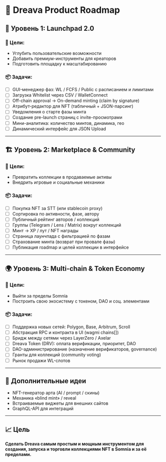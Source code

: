 # 🚀 Dreava Product Roadmap

## 🌱 Уровень 1: Launchpad 2.0

### 📌 Цели:

* Углубить пользовательские возможности
* Добавить премиум-инструменты для креаторов
* Подготовить площадку к масштабированию

### 📦 Задачи:

* [ ] GUI-менеджер фаз: WL / FCFS / Public с расписанием и лимитами
* [ ] Загрузка Whitelist через CSV / WalletConnect
* [ ] Off-chain approval → On-demand minting (claim by signature)
* [ ] Атрибут-редактор для NFT (табличный + JSON-парсинг)
* [ ] Уведомления о старте фазы минта
* [ ] Создание pre-launch страниц с invite-просмотрами
* [ ] Мини-аналитика: количество минтов, динамика, гео
* [ ] Динамический интерфейс для JSON Upload

---

## 🏗 Уровень 2: Marketplace & Community

### 📌 Цели:

* Превратить коллекции в продаваемые активы
* Внедрить игровые и социальные механики

### 📦 Задачи:

* [ ] Покупка NFT за STT (или stablecoin proxy)
* [ ] Сортировка по активности, фазе, автору
* [ ] Публичный рейтинг авторов / коллекций
* [ ] Группы (Telegram / Lens / Matrix) вокруг коллекций
* [ ] Минт → XP / лут / NFT награды
* [ ] Страница лаунчпада с фильтрацией по фазам
* [ ] Страхование минта (возврат при провале фазы)
* [ ] Публикация roadmap и целей коллекции в интерфейсе

---

## 🌍 Уровень 3: Multi-chain & Token Economy

### 📌 Цели:

* Выйти за пределы Somnia
* Построить свою экосистему с токеном, DAO и соц. элементами

### 📦 Задачи:

* [ ] Поддержка новых сетей: Polygon, Base, Arbitrum, Scroll
* [ ] Абстракция RPC и контракта в UI (wagmi chains\[])
* [ ] Бридж между сетями через LayerZero / Axelar
* [ ] Dreava Token (DRV): оплата верификации, приоритет, DAO
* [ ] DAO-администрирование (назначение верификаторов, governance)
* [ ] Гранты для коллекций (community voting)
* [ ] Рынок продажи WL-слотов

---

## 🧠 Дополнительные идеи

* NFT-генератор арта (AI / prompt / скины)
* Механика «blind mint» / reveal
* Встраиваемые виджеты для внешних сайтов
* GraphQL-API для интеграций

---

## 📈 Цель

**Сделать Dreava самым простым и мощным инструментом для создания, запуска и торговли коллекциями NFT в Somnia и за её пределами.**
